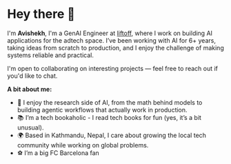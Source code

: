 # Hey there 👋

I'm **Avishekh**, I'm a GenAI Engineer at [liftoff](https://liftoff.io/), where I work on building AI applications for the adtech space. I’ve been working with AI for 6+ years, taking ideas from scratch to production, and I enjoy the challenge of making systems reliable and practical.

I'm open to collaborating on interesting projects — feel free to reach out if you'd like to chat.

**A bit about me:**

- 🧠 I enjoy the research side of AI, from the math behind models to building agentic workflows that actually work in production.
- 📚 I’m a tech bookaholic - I read tech books for fun (yes, it’s a bit unusual).
- 🌍 Based in Kathmandu, Nepal, I care about growing the local tech community while working on global problems.
- ⚽ I’m a big FC Barcelona fan
